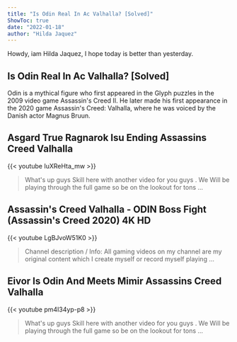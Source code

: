 ```yaml
---
title: "Is Odin Real In Ac Valhalla? [Solved]"
ShowToc: true 
date: "2022-01-18"
author: "Hilda Jaquez" 
---
```


Howdy, iam Hilda Jaquez, I hope today is better than yesterday.
## Is Odin Real In Ac Valhalla? [Solved]
 Odin is a mythical figure who first appeared in the Glyph puzzles in the 2009 video game Assassin's Creed II. He later made his first appearance in the 2020 game Assassin's Creed: Valhalla, where he was voiced by the Danish actor Magnus Bruun.

## Asgard True Ragnarok Isu Ending Assassins Creed Valhalla
{{< youtube IuXReHta_mw >}}
>What's up guys Skill here with another video for you guys . We Will be playing through the full game so be on the lookout for tons ...

## Assassin's Creed Valhalla - ODIN Boss Fight (Assassin's Creed 2020) 4K HD
{{< youtube LgBJvoW51K0 >}}
>Channel description / Info: All gaming videos on my channel are my original content which I create myself or record myself playing ...

## Eivor Is Odin And Meets Mimir Assassins Creed Valhalla
{{< youtube pm4I34yp-p8 >}}
>What's up guys Skill here with another video for you guys . We Will be playing through the full game so be on the lookout for tons ...

